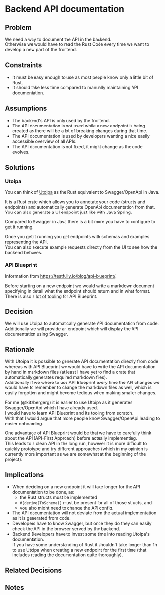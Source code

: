 # Backend API documentation

## Problem

We need a way to document the API in the backend.  
Otherwise we would have to read the Rust Code every time we want to develop a new part of the frontend.

## Constraints

- It must be easy enough to use as most people know only a little bit of Rust.
- It should take less time compared to manually maintaining API documentation.

## Assumptions

- The backend's API is only used by the frontend.
- The API documentation is not used while a new endpoint is being created as there will be a lot of breaking changes during that time.
- The API documentation is used by developers wanting a nice easily accessible overview of all APIs.
- The API documentation is not fixed, it might change as the code evolves.

## Solutions

### Utoipa

You can think of [Utoipa](https://github.com/juhaku/utoipa) as the Rust equivalent to Swagger/OpenApi in Java.

It is a Rust crate which allows you to annotate your code (structs and endpoints) and automatically generate OpenApi documentation from that.  
You can also generate a UI endpoint just like with Java Spring.

Compared to Swagger in Java there is a bit more you have to configure to get it running.

Once you get it running you get endpoints with schemas and examples representing the API.  
You can also execute example requests directly from the UI to see how the backend behaves.

### API Blueprint

Information from <https://testfully.io/blog/api-blueprint/>.

Before starting on a new endpoint we would write a markdown document specifying in detail what the endpoint should return and in what format.  
There is also a [lot of tooling](https://apiblueprint.org/tools.html) for API Blueprint.

## Decision

We will use Utoipa to automatically generate API documentation from code.  
Additionally we will provide an endpoint which will display the API documentation using Swagger.

## Rationale

With Utoipa it is possible to generate API documentation directly from code whereas with API Blueprint we would have to write the API documentation by hand in markdown files (at least I have yet to find a crate that automatically generates required markdown files).  
Additionally if we where to use API Blueprint every time the API changes we would have to remember to change the markdown files as well, which is easily forgotten and might become tedious when making smaller changes.

For me (@kitzbergerg) it is easier to use Utoipa as it generates Swagger/OpenApi which I have already used.  
I would have to learn API Blueprint and its tooling from scratch.  
With that I would argue that more people know Swagger/OpenApi leading to easier onboarding.

One advantage of API Blueprint would be that we have to carefully think about the API (API-First Approach) before actually implementing.  
This leads to a clean API in the long run, however it is more difficult to quickly prototype and try different approaches (which in my opinion is currently more important as we are somewhat at the beginning of the project).

## Implications

- When deciding on a new endpoint it will take longer for the API documentation to be done, as:
  - the Rust structs must be implemented
  - `#[derive(ToSchema)]` must be present for all of those structs, and
  - you also might need to change the API config.
- The API documentation will not deviate from the actual implementation as it is generated from code.
- Developers have to know Swagger, but once they do they can easily check the API in the browser served by the backend.
- Backend Developers have to invest some time into reading Utoipa's documentation.  
  If you have some understanding of Rust it shouldn't take longer than 1h to use Utoipa when creating a new endpoint for the first time (that includes reading the documentation quite thoroughly).

## Related Decisions

## Notes
